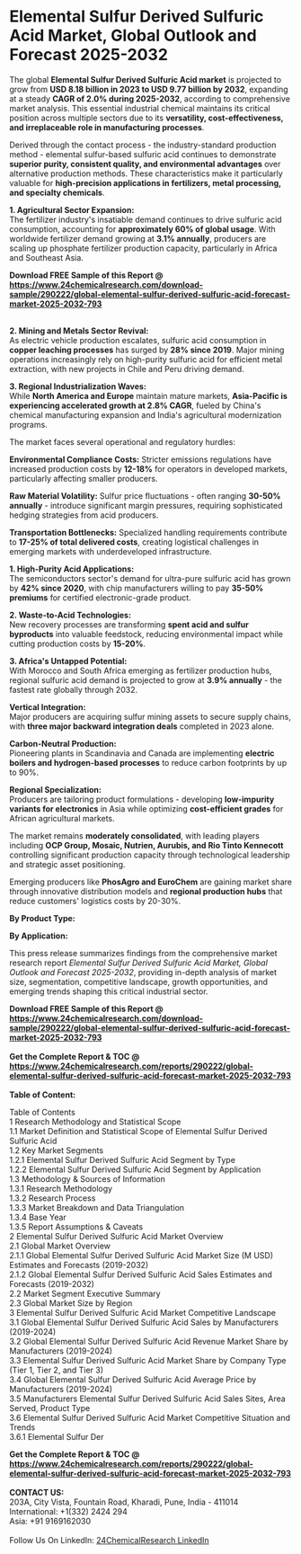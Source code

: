 <h1>Elemental Sulfur Derived Sulfuric Acid Market, Global Outlook and Forecast 2025-2032</h1><p>The global <strong>Elemental Sulfur Derived Sulfuric Acid market</strong> is projected to grow from <strong>USD 8.18 billion in 2023 to USD 9.77 billion by 2032</strong>, expanding at a steady <strong>CAGR of 2.0% during 2025-2032</strong>, according to comprehensive market analysis. This essential industrial chemical maintains its critical position across multiple sectors due to its <strong>versatility, cost-effectiveness, and irreplaceable role in manufacturing processes</strong>.</p><p>Derived through the contact process - the industry-standard production method - elemental sulfur-based sulfuric acid continues to demonstrate <strong>superior purity, consistent quality, and environmental advantages</strong> over alternative production methods. These characteristics make it particularly valuable for <strong>high-precision applications in fertilizers, metal processing, and specialty chemicals</strong>.</p><p><strong>1. Agricultural Sector Expansion:</strong><br>
The fertilizer industry's insatiable demand continues to drive sulfuric acid consumption, accounting for <strong>approximately 60% of global usage</strong>. With worldwide fertilizer demand growing at <strong>3.1% annually</strong>, producers are scaling up phosphate fertilizer production capacity, particularly in Africa and Southeast Asia.</p><div><b>Download FREE Sample of this Report @ 
            <a href="https://www.24chemicalresearch.com/download-sample/290222/global-elemental-sulfur-derived-sulfuric-acid-forecast-market-2025-2032-793">
            https://www.24chemicalresearch.com/download-sample/290222/global-elemental-sulfur-derived-sulfuric-acid-forecast-market-2025-2032-793</a></b></div><br><p><strong>2. Mining and Metals Sector Revival:</strong><br>
As electric vehicle production escalates, sulfuric acid consumption in <strong>copper leaching processes</strong> has surged by <strong>28% since 2019</strong>. Major mining operations increasingly rely on high-purity sulfuric acid for efficient metal extraction, with new projects in Chile and Peru driving demand.</p><p><strong>3. Regional Industrialization Waves:</strong><br>
While <strong>North America and Europe</strong> maintain mature markets, <strong>Asia-Pacific is experiencing accelerated growth at 2.8% CAGR</strong>, fueled by China's chemical manufacturing expansion and India's agricultural modernization programs.</p><p>The market faces several operational and regulatory hurdles:</p><p><strong>Environmental Compliance Costs:</strong> Stricter emissions regulations have increased production costs by <strong>12-18%</strong> for operators in developed markets, particularly affecting smaller producers.</p><p><strong>Raw Material Volatility:</strong> Sulfur price fluctuations - often ranging <strong>30-50% annually</strong> - introduce significant margin pressures, requiring sophisticated hedging strategies from acid producers.</p><p><strong>Transportation Bottlenecks:</strong> Specialized handling requirements contribute to <strong>17-25% of total delivered costs</strong>, creating logistical challenges in emerging markets with underdeveloped infrastructure.</p><p><strong>1. High-Purity Acid Applications:</strong><br>
The semiconductors sector's demand for ultra-pure sulfuric acid has grown by <strong>42% since 2020</strong>, with chip manufacturers willing to pay <strong>35-50% premiums</strong> for certified electronic-grade product.</p><p><strong>2. Waste-to-Acid Technologies:</strong><br>
New recovery processes are transforming <strong>spent acid and sulfur byproducts</strong> into valuable feedstock, reducing environmental impact while cutting production costs by <strong>15-20%</strong>.</p><p><strong>3. Africa's Untapped Potential:</strong><br>
With Morocco and South Africa emerging as fertilizer production hubs, regional sulfuric acid demand is projected to grow at <strong>3.9% annually</strong> - the fastest rate globally through 2032.</p><p><strong>Vertical Integration:</strong><br>
	Major producers are acquiring sulfur mining assets to secure supply chains, with <strong>three major backward integration deals</strong> completed in 2023 alone.</p><p><strong>Carbon-Neutral Production:</strong><br>
	Pioneering plants in Scandinavia and Canada are implementing <strong>electric boilers and hydrogen-based processes</strong> to reduce carbon footprints by up to 90%.</p><p><strong>Regional Specialization:</strong><br>
	Producers are tailoring product formulations - developing <strong>low-impurity variants for electronics</strong> in Asia while optimizing <strong>cost-efficient grades</strong> for African agricultural markets.</p><p>The market remains <strong>moderately consolidated</strong>, with leading players including <strong>OCP Group, Mosaic, Nutrien, Aurubis, and Rio Tinto Kennecott</strong> controlling significant production capacity through technological leadership and strategic asset positioning.</p><p>Emerging producers like <strong>PhosAgro and EuroChem</strong> are gaining market share through innovative distribution models and <strong>regional production hubs</strong> that reduce customers' logistics costs by 20-30%.</p><p><strong>By Product Type:</strong></p><p><strong>By Application:</strong></p><p>This press release summarizes findings from the comprehensive market research report <em>Elemental Sulfur Derived Sulfuric Acid Market, Global Outlook and Forecast 2025-2032</em>, providing in-depth analysis of market size, segmentation, competitive landscape, growth opportunities, and emerging trends shaping this critical industrial sector.</p><div><b>Download FREE Sample of this Report @ 
            <a href="https://www.24chemicalresearch.com/download-sample/290222/global-elemental-sulfur-derived-sulfuric-acid-forecast-market-2025-2032-793">
            https://www.24chemicalresearch.com/download-sample/290222/global-elemental-sulfur-derived-sulfuric-acid-forecast-market-2025-2032-793</a></b></div><br><div><b>Get the Complete Report & TOC @ 
            <a href="https://www.24chemicalresearch.com/reports/290222/global-elemental-sulfur-derived-sulfuric-acid-forecast-market-2025-2032-793">
            https://www.24chemicalresearch.com/reports/290222/global-elemental-sulfur-derived-sulfuric-acid-forecast-market-2025-2032-793</a></b></div><br>
            <b>Table of Content:</b><p>Table of Contents<br />
1 Research Methodology and Statistical Scope<br />
1.1 Market Definition and Statistical Scope of Elemental Sulfur Derived Sulfuric Acid<br />
1.2 Key Market Segments<br />
1.2.1 Elemental Sulfur Derived Sulfuric Acid Segment by Type<br />
1.2.2 Elemental Sulfur Derived Sulfuric Acid Segment by Application<br />
1.3 Methodology & Sources of Information<br />
1.3.1 Research Methodology<br />
1.3.2 Research Process<br />
1.3.3 Market Breakdown and Data Triangulation<br />
1.3.4 Base Year<br />
1.3.5 Report Assumptions & Caveats<br />
2 Elemental Sulfur Derived Sulfuric Acid Market Overview<br />
2.1 Global Market Overview<br />
2.1.1 Global Elemental Sulfur Derived Sulfuric Acid Market Size (M USD) Estimates and Forecasts (2019-2032)<br />
2.1.2 Global Elemental Sulfur Derived Sulfuric Acid Sales Estimates and Forecasts (2019-2032)<br />
2.2 Market Segment Executive Summary<br />
2.3 Global Market Size by Region<br />
3 Elemental Sulfur Derived Sulfuric Acid Market Competitive Landscape<br />
3.1 Global Elemental Sulfur Derived Sulfuric Acid Sales by Manufacturers (2019-2024)<br />
3.2 Global Elemental Sulfur Derived Sulfuric Acid Revenue Market Share by Manufacturers (2019-2024)<br />
3.3 Elemental Sulfur Derived Sulfuric Acid Market Share by Company Type (Tier 1, Tier 2, and Tier 3)<br />
3.4 Global Elemental Sulfur Derived Sulfuric Acid Average Price by Manufacturers (2019-2024)<br />
3.5 Manufacturers Elemental Sulfur Derived Sulfuric Acid Sales Sites, Area Served, Product Type<br />
3.6 Elemental Sulfur Derived Sulfuric Acid Market Competitive Situation and Trends<br />
3.6.1 Elemental Sulfur Der</p><div><b>Get the Complete Report & TOC @ 
            <a href="https://www.24chemicalresearch.com/reports/290222/global-elemental-sulfur-derived-sulfuric-acid-forecast-market-2025-2032-793">
            https://www.24chemicalresearch.com/reports/290222/global-elemental-sulfur-derived-sulfuric-acid-forecast-market-2025-2032-793</a></b></div><br><b>CONTACT US:</b><br>
            203A, City Vista, Fountain Road, Kharadi, Pune, India - 411014<br>
            International: +1(332) 2424 294<br>
            Asia: +91 9169162030 <br><br>
            Follow Us On LinkedIn: <a href="https://www.linkedin.com/company/24chemicalresearch/">24ChemicalResearch LinkedIn</a>